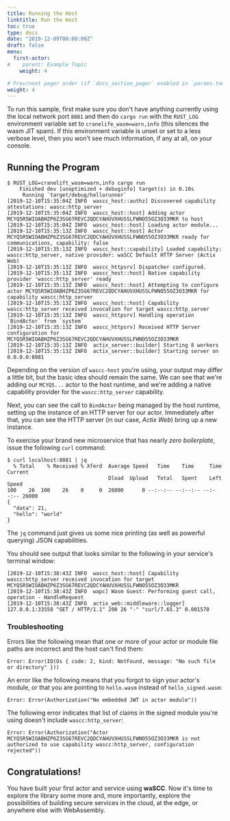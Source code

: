 ```yaml
---
title: Running the Host
linktitle: Run the Host
toc: true
type: docs
date: "2019-12-09T00:00:00Z"
draft: false
menu:
  first-actor:
#    parent: Example Topic
    weight: 4

# Prev/next pager order (if `docs_section_pager` enabled in `params.toml`)
weight: 4
---
```


To run this sample, first make sure you don't have anything currently using the local network port `8081` and then do `cargo run` with the `RUST_LOG` environment variable set to `cranelife_wasm=warn,info` (this silences the wasm JIT spam). If this environment variable is unset or set to a less verbose level, then you won't see much information, if any at all, on your console.

## Running the Program

```shell
$ RUST_LOG=cranelift_wasm=warn,info cargo run
    Finished dev [unoptimized + debuginfo] target(s) in 0.10s
     Running `target/debug/hellorunner`
[2019-12-10T15:35:04Z INFO  wascc_host::authz] Discovered capability attestations: wascc:http_server
[2019-12-10T15:35:04Z INFO  wascc_host::host] Adding actor MCYQSR5WIOABHZP6Z3SG67REVC2QDCYAHUVXHUSSLFWNO55OZ3O33MKR to host
[2019-12-10T15:35:04Z INFO  wascc_host::host] Loading actor module...
[2019-12-10T15:35:13Z INFO  wascc_host::host] Actor MCYQSR5WIOABHZP6Z3SG67REVC2QDCYAHUVXHUSSLFWNO55OZ3O33MKR ready for communications, capability: false
[2019-12-10T15:35:13Z INFO  wascc_host::capability] Loaded capability: wascc:http_server, native provider: waSCC Default HTTP Server (Actix Web)
[2019-12-10T15:35:13Z INFO  wascc_httpsrv] Dispatcher configured.
[2019-12-10T15:35:13Z INFO  wascc_host::host] Native capability provider 'wascc:http_server' ready
[2019-12-10T15:35:13Z INFO  wascc_host::host] Attempting to configure actor MCYQSR5WIOABHZP6Z3SG67REVC2QDCYAHUVXHUSSLFWNO55OZ3O33MKR for capability wascc:http_server
[2019-12-10T15:35:13Z INFO  wascc_host::host] Capability wascc:http_server received invocation for target wascc:http_server
[2019-12-10T15:35:13Z INFO  wascc_httpsrv] Handling operation `BindActor` from `system`
[2019-12-10T15:35:13Z INFO  wascc_httpsrv] Received HTTP Server configuration for MCYQSR5WIOABHZP6Z3SG67REVC2QDCYAHUVXHUSSLFWNO55OZ3O33MKR
[2019-12-10T15:35:13Z INFO  actix_server::builder] Starting 8 workers
[2019-12-10T15:35:13Z INFO  actix_server::builder] Starting server on 0.0.0.0:8081
```

Depending on the version of `wascc-host` you're using, your output may differ a little bit, but the basic idea should remain the same. We can see that we're adding our `MCYQS...` actor to the host runtime, and we're adding a native capability provider for the `wascc:http_server` capability.

Next, you can see the call to `BindActor` being managed by the host runtime, setting up the instance of an HTTP server for our actor. Immediately after that, you can see the HTTP server (in our case, _Actix Web_) bring up a new instance.

To exercise your brand new microservice that has nearly _zero boilerplate_, issue the following `curl` command:

```shell
$ curl localhost:8081 | jq
  % Total    % Received % Xferd  Average Speed   Time    Time     Time  Current
                                 Dload  Upload   Total   Spent    Left  Speed
100    26  100    26    0     0  26000      0 --:--:-- --:--:-- --:--:-- 26000
{
  "data": 21,
  "hello": "world"
}
```

The `jq` command just gives us some nice printing (as well as powerful querying) JSON capabilities. 

You should see output that looks similar to the following in your service's terminal window:

```shell
[2019-12-10T15:38:43Z INFO  wascc_host::host] Capability wascc:http_server received invocation for target MCYQSR5WIOABHZP6Z3SG67REVC2QDCYAHUVXHUSSLFWNO55OZ3O33MKR
[2019-12-10T15:38:43Z INFO  wapc] Wasm Guest: Performing guest call, operation - HandleRequest
[2019-12-10T15:38:43Z INFO  actix_web::middleware::logger] 127.0.0.1:33558 "GET / HTTP/1.1" 200 26 "-" "curl/7.65.3" 0.001570
```

### Troubleshooting

Errors like the following mean that one or more of your actor or module file paths are incorrect and the host can't find them:

```
Error: Error(IO(Os { code: 2, kind: NotFound, message: "No such file or directory" }))
```

An error like the following means that you forgot to sign your actor's module, or that you are pointing to `hello.wasm` instead of `hello_signed.wasm`:

```
Error: Error(Authorization("No embedded JWT in actor module"))
```

The following error indicates that list of claims in the signed module you're using doesn't include `wascc:http_server`:

```
Error: Error(Authorization("Actor MCYQSR5WIOABHZP6Z3SG67REVC2QDCYAHUVXHUSSLFWNO55OZ3O33MKR is not authorized to use capability wascc:http_server, configuration rejected"))
```

## Congratulations!

You have built your first actor and service using **waSCC**. Now it's time to explore the library some more and, more importantly, explore the possibilities of building secure services in the cloud, at the edge, or anywhere else with WebAssembly.
